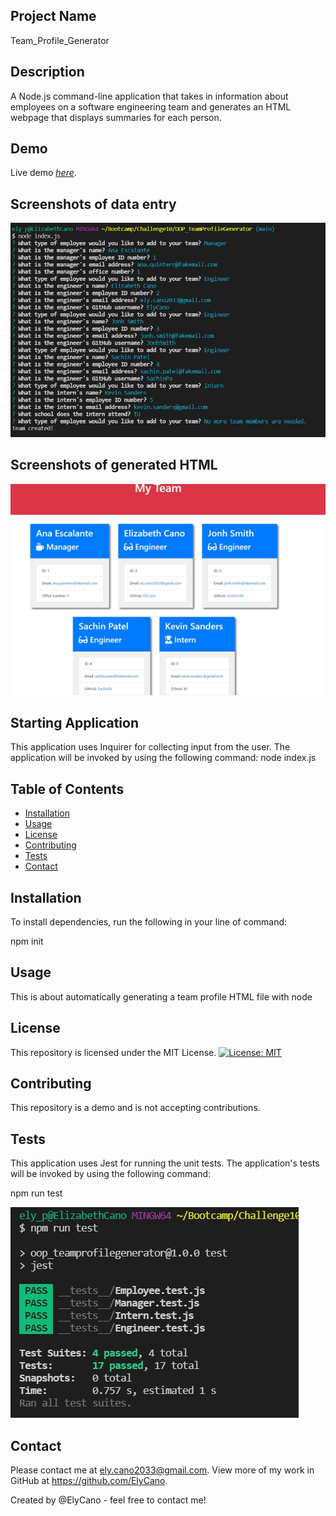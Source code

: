 ## Project Name

Team_Profile_Generator

## Description

A Node.js command-line application that takes in information about employees on a software engineering team and generates an HTML webpage that displays summaries for each person.

## Demo

Live demo [_here_](https://). <!-- If you have the project hosted somewhere, include the link here. -->

## Screenshots of data entry

![](https://github.com/ElyCano/Team_Profile_Generator/blob/main/images/Entries.pic.jpg)

## Screenshots of generated HTML

![GeneratedHTLM.pic](https://github.com/ElyCano/Team_Profile_Generator/blob/main/images/generatedHTML.jpg)

## Starting Application

This application uses Inquirer for collecting input from the user. The application will be invoked by using the following command:
node index.js

## Table of Contents

- [Installation](#installation)
- [Usage](#usage)
- [License](#license)
- [Contributing](#contributing)
- [Tests](#tests)
- [Contact](#contact)

## Installation

To install dependencies, run the following in your line of command:

npm init

## Usage

This is about automatically generating a team profile HTML file with node

## License

This repository is licensed under the MIT License. [![License: MIT](https://img.shields.io/badge/License-MIT-yellow.svg)](https://github.com/ElyCano/Challenge9/blob/main/LICENSE)

## Contributing

This repository is a demo and is not accepting contributions.

## Tests

This application uses Jest for running the unit tests. The application's tests will be invoked by using the following command:

npm run test

![](https://github.com/ElyCano/Team_Profile_Generator/blob/main/images/test.pic.jpg)

## Contact

Please contact me at ely.cano2033@gmail.com. View more of my work in GitHub at https://github.com/ElyCano.

Created by @ElyCano - feel free to contact me!
